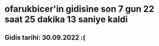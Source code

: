 # ofarukbicer'in gidisine son 7 gun 22 saat 25 dakika 13 saniye kaldi

## Gidis tarihi: 30.09.2022 :(